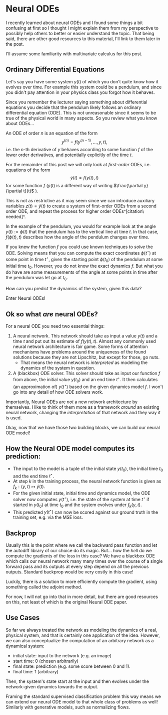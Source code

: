  # Neural ODEs


I recently learned about neural ODEs and I found some things a bit confusing at first so I thought I might explain them from my perspective to possibly help others to better or easier understand the topic. That being said, there are other good resources to this material, I'll link to them later in the post.

I'll assume some familiarity with multivariate calculus for this post.

## Ordinary Differential Equations

Let's say you have some system $y(t)$ of which you don't quite know how it evolves over time. For example this system could be a pendulum, and since you didn't pay attention in your physics class you forgot how it behaves.

Since you remember the lecturer saying something about differential equations you decide that the pendulum likely follows an ordinary differential equation (ODE). This is not unreasonable since it seems to be true of the physical world in many aspects. So you review what you know about ODEs...

An ODE of order $n$ is an equation of the form 
$$y^{(n)} = f(y^{(n-1)}, \ldots, y, t),$$
i.e. the $n$-th derivative of $y$ behaves according to some function $f$ of the lower order derivatives, and potentially explicitly of the time $t$.
 
For the remainder of this post we will only look at *first-order* ODEs, i.e. equations of the form 
$$\dot y(t) = f(y(t), t)$$
for some function $f$ ($\dot y(t)$ is a different way of writing $\frac{\partial y}{\partial t}(t)$ ). 

This is not as restrictive as it may seem since we can introduce auxiliary variables $z(t) = \dot y(t)$ to create a system of first-order ODEs from a second order ODE, and repeat the process for higher order ODEs^[citation\ needed]^.

In the example of the pendulum, you would for example look at the angle $y(t) := \phi(t)$ that the pendulum has to the vertical line at time $t$. In that case, $f(\phi(t), t)$ describes how the angle of the pendulum changes over time. 

If you knew the function $f$ you could use known techniques to *solve* the ODE. Solving means that you can compute the exact coordinates $\phi(t^\star)$ at some point in time $t^\star$, given the starting point $\phi(t_0)$ of the pendulum at some initial time $t_0$. However, you do not know the exact dynamics $f$. But what you do have are some measurements of the angle at some points in time after the pendulum was let go at $t_0$. 

How can you predict the dynamics of the system, given this data? 

Enter Neural ODEs!



## Ok so what *are* neural ODEs?


For a neural ODE you need two essential things:

1. A neural network. This network should take as input a value $y(t)$ and a time $t$ and put out its estimate of $f(y(t), t)$. Almost any commonly used neural network architecture is fair game. Some forms of attention mechanisms have problems around the uniqueness of the found solutions because they are not Lipschitz, but except for those, go nuts. 
    * That means the neural network is *interpreted* as modeling the dynamics of the system in question.
2.  A (blackbox) ODE solver. This solver should take as input our function $f$ from above, the initial value $y(t_0)$ and an end time $t^\star$. It then calculates (an approximation of) $y(t^\star)$ based on the given dynamics model $f$. I won't go into any detail of how ODE solvers work.

Importantly, Neural ODEs are *not* a new network architecture by themselves. I like to think of them more as a framework *around* an existing neural network, changing the *interpretation* of that network and they way it is used.

Okay, now that we have those two building blocks, we can build our neural ODE model! 



## How the Neural ODE model computes its prediction:
* The input to the model is a tuple of the initial state $y(t_0)$, the initial time $t_0$ and the end time $t^\star$.
* At step $k$ in the training process, the neural network function is given as $f_k:(y, t)\mapsto \dot y(t)$. 
* For the given initial state, initial time and dynamics model, the ODE solver now computes $y(t^\star)$, i.e. the state of the system at time $t^\star$ if started in $y(t_0)$ at time $t_0$ and the system evolves under $f_k(y, t)$.
* This predicted $y(t^\star)$ can now be scored against our ground truth in the training set, e.g. via the MSE loss.




## Backprop
Usually this is the point where we call the backward pass function and let the autodiff library of our choice do its magic. But... how the *hell* do we compute the gradients of the loss in this case? We have a blackbox ODE which calls our neural network many many times over the course of a single forward pass and its outputs at every step depend on all the previous outputs. Standard backprop would be very costly in this case!

Luckily, there is a solution to more efficiently compute the gradient, using something called the adjoint method.
 
For now, I will not go into that in more detail, but there are good resources on this, not least of which is the original Neural ODE paper.


## Use Cases
So far we always treated the network as modeling the dynamics of a real, physical system, and that is certainly one application of the idea. However, we can also conceptualize the computation of an arbitrary network as a dynamical system: 

* initial state: input to the network (e.g. an image) 
* start time: 0 (chosen arbitrarily)
* final state: prediction (e.g. some score between 0 and 1).
* final time: 1 (arbitrary)

Then, the system's state start at the input and then evolves under the network-given dynamics towards the output. 

Framing the standard supervised classification problem this way means we can extend our neural ODE model to that whole class of problems as well! Similarly with generative models, such as normalizing flows.

